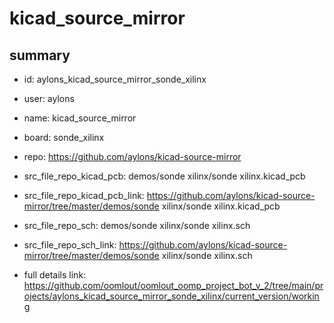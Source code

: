 # kicad_source_mirror
 
## summary 
* id: aylons_kicad_source_mirror_sonde_xilinx
* user: aylons
* name: kicad_source_mirror
* board: sonde_xilinx
* repo: https://github.com/aylons/kicad-source-mirror
* src_file_repo_kicad_pcb: demos/sonde xilinx/sonde xilinx.kicad_pcb
* src_file_repo_kicad_pcb_link: https://github.com/aylons/kicad-source-mirror/tree/master/demos/sonde xilinx/sonde xilinx.kicad_pcb


* src_file_repo_sch: demos/sonde xilinx/sonde xilinx.sch
* src_file_repo_sch_link: https://github.com/aylons/kicad-source-mirror/tree/master/demos/sonde xilinx/sonde xilinx.sch
* full details link: https://github.com/oomlout/oomlout_oomp_project_bot_v_2/tree/main/projects/aylons_kicad_source_mirror_sonde_xilinx/current_version/working  






